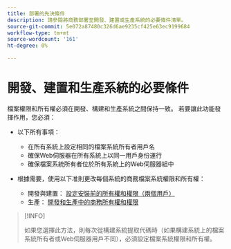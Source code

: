 ```yaml
---
title: 部署的先決條件
description: 請參閱將商務部署至開發、建置或生產系統的必要條件清單。
source-git-commit: 5e072a87480c326d6ae9235cf425e63ec9199684
workflow-type: tm+mt
source-wordcount: '161'
ht-degree: 0%

---
```



# 開發、建置和生產系統的必要條件

檔案權限和所有權必須在開發、構建和生產系統之間保持一致。 若要讓此功能發揮作用，您必須：

- 以下所有事項：

   - 在所有系統上設定相同的檔案系統所有者用戶名
   - 確保Web伺服器在所有系統上以同一用戶身份運行
   - 確保檔案系統所有者位於所有系統上的Web伺服器組中

- 根據需要，使用以下准則更改每個系統的商務檔案系統權限和所有權：

   - 開發與建置： [設定安裝前的所有權和權限（兩個用戶）](file-system-permissions.md#set-up-two-owners-for-default-or-developer-mode)
   - 生產： [開發和生產中的商務所有權和權限](file-system-permissions.md)

>[!INFO]
>
>如果您選擇此方法，則每次從構建系統提取代碼時（如果構建系統上的檔案系統所有者或Web伺服器用戶不同），必須設定檔案系統權限和所有權。
